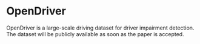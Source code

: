 # OpenDriver
OpenDriver is a large-scale driving dataset for driver impairment detection. The dataset will be publicly available as soon as the paper is accepted.
